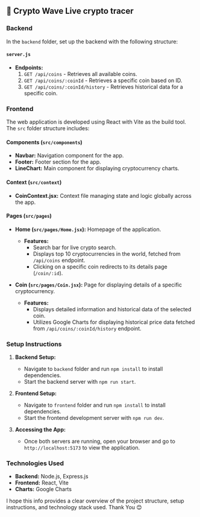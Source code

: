 ## 📝 Crypto Wave Live crypto tracer

### Backend

In the `backend` folder, set up the backend with the following structure:

#### `server.js`
- **Endpoints:**
  1. `GET /api/coins` - Retrieves all available coins.
  2. `GET /api/coins/:coinId` - Retrieves a specific coin based on ID.
  3. `GET /api/coins/:coinId/history` - Retrieves historical data for a specific coin.

### Frontend

The web application is developed using React with Vite as the build tool. The `src` folder structure includes:

#### Components (`src/components`)
- **Navbar:** Navigation component for the app.
- **Footer:** Footer section for the app.
- **LineChart:** Main component for displaying cryptocurrency charts.

#### Context (`src/context`)
- **CoinContext.jsx:** Context file managing state and logic globally across the app.

#### Pages (`src/pages`)
- **Home (`src/pages/Home.jsx`):** Homepage of the application.
  - **Features:**
    - Search bar for live crypto search.
    - Displays top 10 cryptocurrencies in the world, fetched from `/api/coins` endpoint.
    - Clicking on a specific coin redirects to its details page (`/coin/:id`).

- **Coin (`src/pages/Coin.jsx`):** Page for displaying details of a specific cryptocurrency.
  - **Features:**
    - Displays detailed information and historical data of the selected coin.
    - Utilizes Google Charts for displaying historical price data fetched from `/api/coins/:coinId/history` endpoint.

### Setup Instructions

1. **Backend Setup:**
   - Navigate to `backend` folder and run `npm install` to install dependencies.
   - Start the backend server with `npm run start`.

2. **Frontend Setup:**
   - Navigate to `frontend` folder and run `npm install` to install dependencies.
   - Start the frontend development server with `npm run dev`.

3. **Accessing the App:**
   - Once both servers are running, open your browser and go to `http://localhost:5173` to view the application.

### Technologies Used

- **Backend:** Node.js, Express.js
- **Frontend:** React, Vite
- **Charts:** Google Charts


I hope this info provides a clear overview of the project structure, setup instructions, and technology stack used.
Thank You 😊
